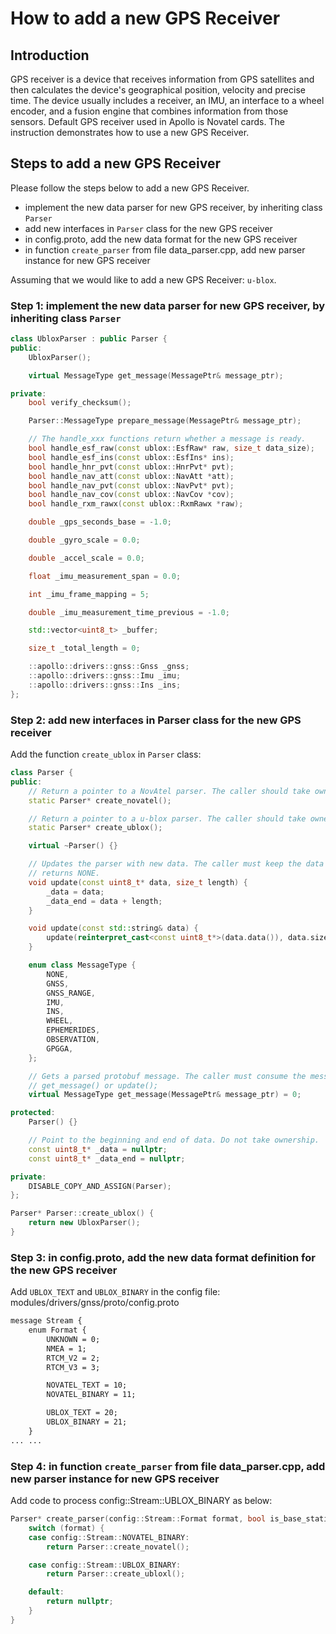 # How to add a new GPS Receiver

## Introduction
GPS receiver is a device that receives information from GPS satellites and then calculates the device's geographical position, velocity and precise time. The device usually includes a receiver, an IMU, an interface to a wheel encoder, and a fusion engine that combines information from those sensors. Default GPS receiver used in Apollo is Novatel cards. The instruction demonstrates how to use a new GPS Receiver.

## Steps to add a new GPS Receiver
Please follow the steps below to add a new GPS Receiver.

  * implement the new data parser for new GPS receiver, by inheriting class `Parser`
  * add new interfaces in `Parser` class for the new GPS receiver
  * in config.proto, add the new data format for the new GPS receiver
  * in function `create_parser` from file data_parser.cpp, add new parser instance for new GPS receiver

Assuming that we would like to add a new GPS Receiver: `u-blox`.

### Step 1: implement the new data parser for new GPS receiver, by inheriting class `Parser`

```cpp
class UbloxParser : public Parser {
public:
    UbloxParser();

    virtual MessageType get_message(MessagePtr& message_ptr);

private:
    bool verify_checksum();

    Parser::MessageType prepare_message(MessagePtr& message_ptr);

    // The handle_xxx functions return whether a message is ready.
    bool handle_esf_raw(const ublox::EsfRaw* raw, size_t data_size);
    bool handle_esf_ins(const ublox::EsfIns* ins);
    bool handle_hnr_pvt(const ublox::HnrPvt* pvt);
    bool handle_nav_att(const ublox::NavAtt *att);
    bool handle_nav_pvt(const ublox::NavPvt* pvt);
    bool handle_nav_cov(const ublox::NavCov *cov);
    bool handle_rxm_rawx(const ublox::RxmRawx *raw);

    double _gps_seconds_base = -1.0;

    double _gyro_scale = 0.0;

    double _accel_scale = 0.0;

    float _imu_measurement_span = 0.0;

    int _imu_frame_mapping = 5;

    double _imu_measurement_time_previous = -1.0;

    std::vector<uint8_t> _buffer;

    size_t _total_length = 0;

    ::apollo::drivers::gnss::Gnss _gnss;
    ::apollo::drivers::gnss::Imu _imu;
    ::apollo::drivers::gnss::Ins _ins;
};

```

### Step 2: add new interfaces in Parser class for the new GPS receiver 

Add the function `create_ublox` in `Parser` class:

```cpp
class Parser {
public:
    // Return a pointer to a NovAtel parser. The caller should take ownership.
    static Parser* create_novatel();

    // Return a pointer to a u-blox parser. The caller should take ownership.
    static Parser* create_ublox();

    virtual ~Parser() {}

    // Updates the parser with new data. The caller must keep the data valid until get_message()
    // returns NONE.
    void update(const uint8_t* data, size_t length) {
        _data = data;
        _data_end = data + length;
    }

    void update(const std::string& data) {
        update(reinterpret_cast<const uint8_t*>(data.data()), data.size());
    }

    enum class MessageType {
        NONE,
        GNSS,
        GNSS_RANGE,
        IMU,
        INS,
        WHEEL,
        EPHEMERIDES,
        OBSERVATION,
        GPGGA,
    };

    // Gets a parsed protobuf message. The caller must consume the message before calling another
    // get_message() or update();
    virtual MessageType get_message(MessagePtr& message_ptr) = 0;

protected:
    Parser() {}

    // Point to the beginning and end of data. Do not take ownership.
    const uint8_t* _data = nullptr;
    const uint8_t* _data_end = nullptr;

private:
    DISABLE_COPY_AND_ASSIGN(Parser);
};

Parser* Parser::create_ublox() {
    return new UbloxParser();
}
```

### Step 3: in config.proto, add the new data format definition for the new GPS receiver

Add `UBLOX_TEXT` and `UBLOX_BINARY` in the config file: modules/drivers/gnss/proto/config.proto

```txt
message Stream {
    enum Format {
        UNKNOWN = 0;
        NMEA = 1;
        RTCM_V2 = 2;
        RTCM_V3 = 3;

        NOVATEL_TEXT = 10;
        NOVATEL_BINARY = 11;

        UBLOX_TEXT = 20;
        UBLOX_BINARY = 21;
    }
... ...
```

### Step 4: in function `create_parser` from file data_parser.cpp, add new parser instance for new GPS receiver

Add code to process config::Stream::UBLOX_BINARY as below:

``` cpp
Parser* create_parser(config::Stream::Format format, bool is_base_station = false) {
    switch (format) {
    case config::Stream::NOVATEL_BINARY:
        return Parser::create_novatel();

    case config::Stream::UBLOX_BINARY:
        return Parser::create_ubloxl();

    default:
        return nullptr;
    }
}

```
